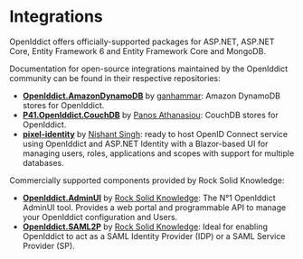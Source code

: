 # Integrations

OpenIddict offers officially-supported packages for ASP.NET, ASP.NET Core, Entity Framework 6 and Entity Framework Core and MongoDB.

Documentation for open-source integrations maintained by the OpenIddict community can be found in their respective repositories:
- **[OpenIddict.AmazonDynamoDB](https://github.com/ganhammar/OpenIddict.AmazonDynamoDB)** by [ganhammar](https://github.com/ganhammar): Amazon DynamoDB stores for OpenIddict.
- **[P41.OpenIddict.CouchDB](https://github.com/panoukos41/couchdb-openiddict)** by [Panos Athanasiou](https://github.com/panoukos41): CouchDB stores for OpenIddict.
- **[pixel-identity](https://github.com/Nfactor26/pixel-identity)** by [Nishant Singh](https://github.com/Nfactor26): ready to host OpenID Connect service using OpenIddict and ASP.NET Identity with a Blazor-based UI for managing users, roles, applications and scopes with support for multiple databases.

Commercially supported components provided by Rock Solid Knowledge:
- **[OpenIddict.AdminUI](https://www.openiddictcomponents.com/products/adminui?utm_source=openiddictgithubdocumentationadminui&utm_campaign=openiddict)** by [Rock Solid Knowledge](https://www.rocksolidknowledge.com/): The N°1 OpenIddict AdminUI tool. Provides a web portal and programmable API to manage your OpenIddict configuration and Users.
- **[OpenIddict.SAML2P](https://www.openiddictcomponents.com/products/saml2p?utm_source=openiddictgithubdocumentationsaml&utm_campaign=openiddict)** by [Rock Solid Knowledge](https://www.rocksolidknowledge.com/): Ideal for enabling OpenIddict to act as a SAML Identity Provider (IDP) or a SAML Service Provider (SP).
